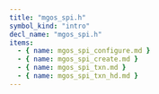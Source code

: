 ```yaml
---
title: "mgos_spi.h"
symbol_kind: "intro"
decl_name: "mgos_spi.h"
items:
  - { name: mgos_spi_configure.md }
  - { name: mgos_spi_create.md }
  - { name: mgos_spi_txn.md }
  - { name: mgos_spi_txn_hd.md }
---
```



